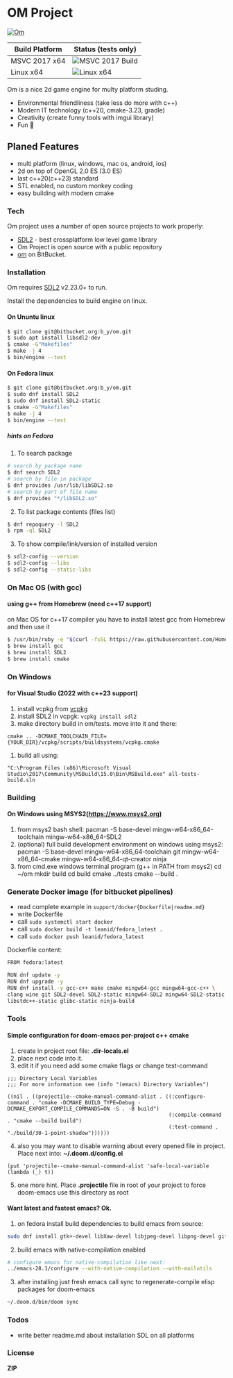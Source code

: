 # OM Project

[![Om](https://bitbucket.org/account/user/b_y/projects/OM/avatar/32)](https://bitbucket.org/account/user/b_y/projects/OM)

Build Platform   | Status (tests only)
---------------- | ----------------------
MSVC 2017 x64    | ![MSVC 2017 Build](https://ci.appveyor.com/api/projects/status/bitbucket/b_y/om)
Linux x64        | ![Linux x64](https://img.shields.io/bitbucket/pipelines/b_y/om.svg)
Om is a nice 2d game engine for multy platform studing.

- Environmental friendliness (take less do more with c++)
- Modern IT technology (c++20, cmake-3.23, gradle)
- Creativity (create funny tools with imgui library)
- Fun 🤣

## Planed Features

- multi platform (linux, windows, mac os, android, ios)
- 2d on top of OpenGL 2.0 ES (3.0 ES)
- last c++20(c++23) standard
- STL enabled, no custom monkey coding
- easy building with modern cmake

### Tech

Om project uses a number of open source projects to work properly:

- [SDL2] - best crossplatform low level game library
- Om Project is open source with a public repository
- [om](https://bitbucket.org/b_y/om) on BitBucket.

### Installation

Om requires [SDL2](http://libsdl.org/) v2.23.0+ to run.

Install the dependencies to build engine on linux.

#### On Ununtu linux

```sh
$ git clone git@bitbucket.org:b_y/om.git
$ sudo apt install libsdl2-dev
$ cmake -G"Makefiles"
$ make -j 4
$ bin/engine --test
```

#### On Fedora linux

```sh
$ git clone git@bitbucket.org:b_y/om.git
$ sudo dnf install SDL2
$ sudo dnf install SDL2-static
$ cmake -G"Makefiles"
$ make -j 4
$ bin/engine --test
```

##### hints on Fedora

1. To search package

```sh
# search by package name
$ dnf search SDL2
# search by file in package
$ dnf provides /usr/lib/libSDL2.so
# search by part of file name
$ dnf provides "*/libSDL2.so"
```

2. To list package contents (files list)

```sh
$ dnf repoquery -l SDL2
$ rpm -ql SDL2
```

3. To show compile/link/version of installed version

```sh
$ sdl2-config --version
$ sdl2-config --libs
$ sdl2-config --static-libs
```

### On Mac OS (with gcc)

#### using g++ from Homebrew (need c++17 support)

on Mac OS for c++17 compiler you have to install latest gcc from
Homebrew and then use it

```sh
$ /usr/bin/ruby -e "$(curl -fsSL https://raw.githubusercontent.com/Homebrew/install/master/install)"
$ brew install gcc
$ brew install SDL2
$ brew install cmake
```

### On Windows

#### for Visual Studio (2022 with c++23 support)

1. install vcpkg from [vcpkg](https://github.com/Microsoft/vcpkg)
1. install SDL2 in vcpgk: ```vcpkg install sdl2```
1. make directory build in om/tests. move into it and there:

```cmake .. -DCMAKE_TOOLCHAIN_FILE={YOUR_DIR}/vcpkg/scripts/buildsystems/vcpkg.cmake```

1. build all using:

```"C:\Program Files (x86)\Microsoft Visual Studio\2017\Community\MSBuild\15.0\Bin\MSBuild.exe" all-tests-build.sln```

### Building

#### On Windows using MSYS2(https://www.msys2.org)

1. from msys2 bash shell:
    pacman -S base-devel mingw-w64-x86_64-toolchain mingw-w64-x86_64-SDL2
1. (optional) full build development environment on windows using msys2:
    pacman -S base-devel mingw-w64-x86_64-toolchain git mingw-w64-x86_64-cmake mingw-w64-x86_64-qt-creator ninja
1. from cmd.exe windows terminal program (g++ in PATH from msys2)
    cd ~/om
    mkdir build
    cd build
    cmake ../tests
    cmake --build .

### Generate Docker image (for bitbucket pipelines)

- read complete example in ```support/docker{Dockerfile|readme.md}```
- write Dockerfile
- call ```sudo systemctl start docker```
- call ```sudo docker build -t leanid/fedora_latest .```
- call ```sudo docker push leanid/fedora_latest```

Dockerfile content:

```sh
FROM fedora:latest

RUN dnf update -y
RUN dnf upgrade -y
RUN dnf install -y gcc-c++ make cmake mingw64-gcc mingw64-gcc-c++ \
clang wine git SDL2-devel SDL2-static mingw64-SDL2 mingw64-SDL2-static \
libstdc++-static glibc-static ninja-build
```

### Tools

#### Simple configuration for **doom-emacs** per-project c++ cmake

1. create in project root file: **.dir-locals.el**
2. place next code into it.
3. edit it if you need add some cmake flags or change test-command
```elisp
;;; Directory Local Variables
;;; For more information see (info "(emacs) Directory Variables")

((nil . ((projectile--cmake-manual-command-alist . ((:configure-command . "cmake -DCMAKE_BUILD_TYPE=Debug -DCMAKE_EXPORT_COMPILE_COMMANDS=ON -S . -B build")
                                                    (:compile-command . "cmake --build build")
                                                    (:test-command . "./build/30-1-point-shadow"))))))
```
4. also you may want to disable warning about every opened file in project.
   Place next into: **~/.doom.d/config.el**
```elisp
(put 'projectile--cmake-manual-command-alist 'safe-local-variable (lambda (_) t))
```
5. one more hint. Place **.projectile** file in root of your project to force doom-emacs use this directory as root
#### Want latest and fastest emacs? Ok.
1. on fedora install build dependencies to build emacs from source:
```sh
sudo dnf install gtk+-devel libXaw-devel libjpeg-devel libpng-devel giflib-devel libtiff-devel gnutls-devel ncurses-devel Xaw3d-devel libgccjit-devel harfbuzz-devel jansson-devel cairo-devel ripgrep fd-find libtool
```
2. build emacs with native-compilation enabled
```sh
# configure emacs for native-compilation like next:
../emacs-28.1/configure --with-native-compilation --with-mailutils
```
3. after installing just fresh emacs call sync to regenerate-compile elisp packages for  doom-emacs 
```sh
~/.doom.d/bin/doom sync
```
### Todos

- write better readme.md about installation SDL on all platforms

### License

**ZIP**

[//]: # (These are reference links used in the body of this note and get stripped out when the markdown processor does its job. There is no need to format nicely because it shouldn't be seen. Thanks SO - http://stackoverflow.com/questions/4823468/store-comments-in-markdown-syntax)
[SDL2]: <http://libsdl.org/>

